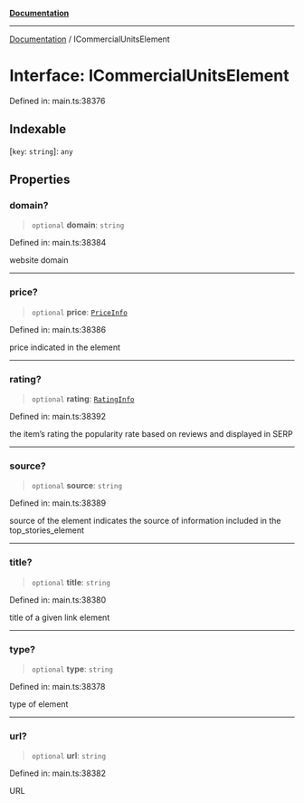 [**Documentation**](../README.md)

***

[Documentation](../README.md) / ICommercialUnitsElement

# Interface: ICommercialUnitsElement

Defined in: main.ts:38376

## Indexable

\[`key`: `string`\]: `any`

## Properties

### domain?

> `optional` **domain**: `string`

Defined in: main.ts:38384

website domain

***

### price?

> `optional` **price**: [`PriceInfo`](../classes/PriceInfo.md)

Defined in: main.ts:38386

price indicated in the element

***

### rating?

> `optional` **rating**: [`RatingInfo`](../classes/RatingInfo.md)

Defined in: main.ts:38392

the item’s rating 
the popularity rate based on reviews and displayed in SERP

***

### source?

> `optional` **source**: `string`

Defined in: main.ts:38389

source of the element
indicates the source of information included in the top_stories_element

***

### title?

> `optional` **title**: `string`

Defined in: main.ts:38380

title of a given link element

***

### type?

> `optional` **type**: `string`

Defined in: main.ts:38378

type of element

***

### url?

> `optional` **url**: `string`

Defined in: main.ts:38382

URL
